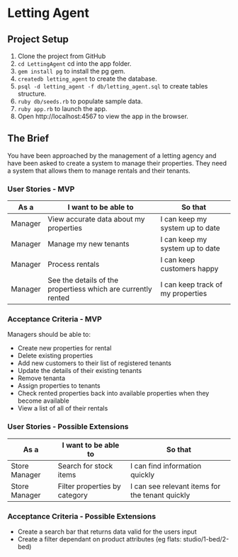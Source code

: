# Letting Agent

## Project Setup

1. Clone the project from GitHub
2. `cd LettingAgent` cd into the app folder.
3. `gem install pg` to install the pg gem.
4. `createdb letting_agent` to create the database.
5. `psql -d letting_agent -f db/letting_agent.sql` to create tables structure.
6. `ruby db/seeds.rb` to populate sample data.
7. `ruby app.rb` to launch the app.
6.  Open http://localhost:4567 to view the app in the browser.

## The Brief

You have been approached by the management of a letting agency and have been asked to create a system to manage their properties.  They need a system that allows them to manage rentals and their tenants.

### User Stories - MVP

| As a  | I want to be able to  | So that |
|---|---|---|
| Manager | View accurate data about my properties | I can keep my system up to date |
| Manager | Manage my new tenants | I can keep my system up to date |
| Manager | Process rentals| I can keep customers happy |
| Manager | See the details of the propertiess which are currently rented | I can keep track of my properties |


### Acceptance Criteria - MVP

Managers should be able to:
* Create new properties for rental
* Delete existing properties
* Add new customers to their list of registered tenants
* Update the details of their existing tenants
* Remove tenanta
* Assign properties to tenants
* Check rented properties back into available properties when they become available
* View a list of all of their rentals

### User Stories - Possible Extensions

| As a  | I want to be able to  | So that |
|---|---|---|
| Store Manager | Search for stock items | I can find information quickly |
| Store Manager | Filter properties by category | I can see relevant items for the tenant quickly |

### Acceptance Criteria - Possible Extensions

* Create a search bar that returns data valid for the users input
* Create a filter dependant on product attributes (eg flats: studio/1-bed/2-bed)
